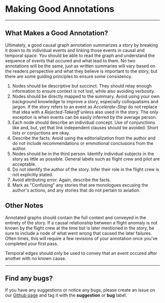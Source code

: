 # Making Good Annotations

---
## What Makes a Good Annotation?

Ultimately, a good causal graph annotation summarizes a story by breaking it down to its individual events and linking those events in causal and temporal space. You should be able to read the graph and understand the sequence of events that occured and what lead to them. No two annotations will be the same, just as written summaries will vary based on the readers perspective and what they believe is important to the story, but there are some guiding principles to ensure some consistency.

1. Nodes should be descriptive but succinct. They should relay enough information to ensure context is not lost, while also avoiding verbosity.
2. Nodes should be directly mapped to the summary. Avoid using your own background knowledge to improve a story, especially colloqualisms and jargon. If the story refers to an event as *Accelerate-Stop* do not replace that idea with a *Rejected-Takeoff* unless also used in the story. The only exception is when events can be easily inferred by the average person.
3. Each node should describe an individual concept. Use of conjunctions like and, but, yet that link independent clauses should be avoided. Short lists or conjuctions are okay.
4. Describe the facts. Avoid using the editorialization from the author and do not include recommendations or emmotional conclusions from the author.
5. Nodes should be in the third person. Identify individual subjects in the story as little as possible. General labels such as flight crew and pilot are acceptable.
6. Do not identify the author of the story. Infer their role in the flight crew is not explicitly stated.
7. Avoid attributing error. Again, describe the facts.
8. Mark as "Confusing" any stories that are monologues excusing the author's actions, and any stories that do not pertain to aviation.

## Other Notes

Annotated graphs should contain the full context and conveyed in the entirety of the story. If a causal relationship between a flight anomaly is not known by the flight crew at the time but is later mentioned in the story, be sure to include a node of what went wrong that caused the later failures. Often times, this will require a few revisions of your annotation once you've completed your first pass.

Temporal edges should only be used to convey that an event occured after another with no known cause.

---
## Find any bugs?

If you have any suggestions or notice any bugs, please create an issue on our [Github page](https://github.com/Scuwr/Lux/issues) and tag it with the **suggestion** or **bug** label.